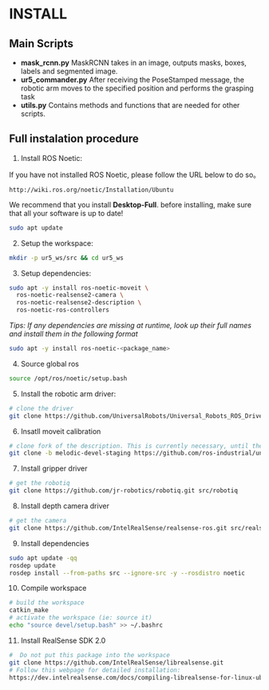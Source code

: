 # INSTALL
## Main Scripts
* **mask_rcnn.py**  MaskRCNN takes in an image, outputs masks, boxes, labels and segmented image.
* **ur5_commander.py**  After receiving the PoseStamped message, the robotic arm moves to the specified position and performs the grasping task
* **utils.py**  Contains methods and functions that are needed for other scripts.
## Full instalation procedure
1. Install ROS Noetic:

If you have not installed ROS Noetic, please follow the URL below to do so。
```
http://wiki.ros.org/noetic/Installation/Ubuntu
```
We recommend that you install **Desktop-Full**. before installing, make sure that all your software is up to date!
```bash
sudo apt update
```
2. Setup the workspace:
```bash
mkdir -p ur5_ws/src && cd ur5_ws
```
3. Setup dependencies:
```bash
sudo apt -y install ros-noetic-moveit \
  ros-noetic-realsense2-camera \
  ros-noetic-realsense2-description \
  ros-noetic-ros-controllers
```
*Tips:
If any dependencies are missing at runtime, look up their full names and install them in the following format*
```bash
sudo apt -y install ros-noetic-<package_name>
```
4.  Source global ros
```bash
source /opt/ros/noetic/setup.bash
```
5. Install the robotic arm driver:
```bash
# clone the driver
git clone https://github.com/UniversalRobots/Universal_Robots_ROS_Driver.git src/Universal_Robots_ROS_Driver
```
6.  Insatll moveit calibration
```bash
# clone fork of the description. This is currently necessary, until the changes are merged upstream.
git clone -b melodic-devel-staging https://github.com/ros-industrial/universal_robot.git src/universal_robot
```
7. Install gripper driver
```bash
# get the robotiq
git clone https://github.com/jr-robotics/robotiq.git src/robotiq
```
8. Install depth camera driver
```bash
# get the camera
git clone https://github.com/IntelRealSense/realsense-ros.git src/realsense-ros
```
9. Install dependencies
```bash 
sudo apt update -qq
rosdep update
rosdep install --from-paths src --ignore-src -y --rosdistro noetic
```
10. Compile workspace
```bash 
# build the workspace
catkin_make
# activate the workspace (ie: source it)
echo "source devel/setup.bash" >> ~/.bashrc
```
11. Install RealSense SDK 2.0
```bash 
#  Do not put this package into the workspace
git clone https://github.com/IntelRealSense/librealsense.git
# Follow this webpage for detailed installation:
https://dev.intelrealsense.com/docs/compiling-librealsense-for-linux-ubuntu-guide
```
